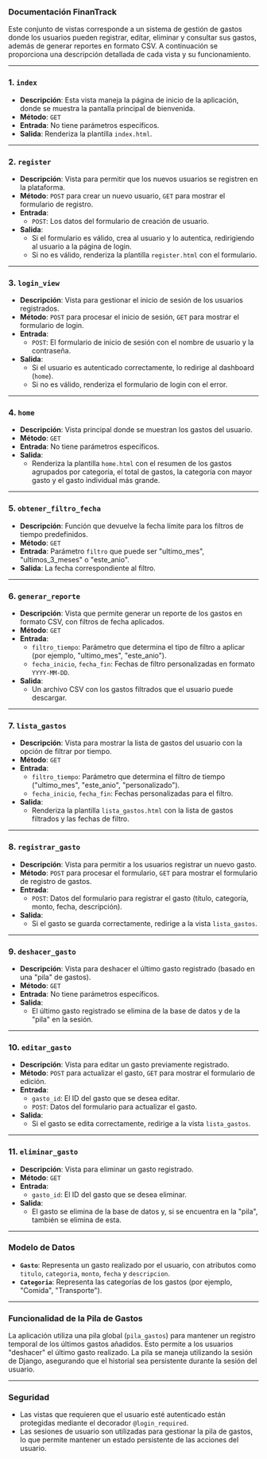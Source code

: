 ### Documentación FinanTrack

Este conjunto de vistas corresponde a un sistema de gestión de gastos donde los usuarios pueden registrar, editar, eliminar y consultar sus gastos, además de generar reportes en formato CSV. A continuación se proporciona una descripción detallada de cada vista y su funcionamiento.

---

### 1. **`index`**

- **Descripción**: Esta vista maneja la página de inicio de la aplicación, donde se muestra la pantalla principal de bienvenida.
- **Método**: `GET`
- **Entrada**: No tiene parámetros específicos.
- **Salida**: Renderiza la plantilla `index.html`.

---

### 2. **`register`**

- **Descripción**: Vista para permitir que los nuevos usuarios se registren en la plataforma.
- **Método**: `POST` para crear un nuevo usuario, `GET` para mostrar el formulario de registro.
- **Entrada**:
    - `POST`: Los datos del formulario de creación de usuario.
- **Salida**:
    - Si el formulario es válido, crea al usuario y lo autentica, redirigiendo al usuario a la página de login.
    - Si no es válido, renderiza la plantilla `register.html` con el formulario.

---

### 3. **`login_view`**

- **Descripción**: Vista para gestionar el inicio de sesión de los usuarios registrados.
- **Método**: `POST` para procesar el inicio de sesión, `GET` para mostrar el formulario de login.
- **Entrada**:
    - `POST`: El formulario de inicio de sesión con el nombre de usuario y la contraseña.
- **Salida**:
    - Si el usuario es autenticado correctamente, lo redirige al dashboard (`home`).
    - Si no es válido, renderiza el formulario de login con el error.

---

### 4. **`home`**

- **Descripción**: Vista principal donde se muestran los gastos del usuario.
- **Método**: `GET`
- **Entrada**: No tiene parámetros específicos.
- **Salida**:
    - Renderiza la plantilla `home.html` con el resumen de los gastos agrupados por categoría, el total de gastos, la categoría con mayor gasto y el gasto individual más grande.

---

### 5. **`obtener_filtro_fecha`**

- **Descripción**: Función que devuelve la fecha límite para los filtros de tiempo predefinidos.
- **Método**: `GET`
- **Entrada**: Parámetro `filtro` que puede ser "ultimo_mes", "ultimos_3_meses" o "este_anio".
- **Salida**: La fecha correspondiente al filtro.

---

### 6. **`generar_reporte`**

- **Descripción**: Vista que permite generar un reporte de los gastos en formato CSV, con filtros de fecha aplicados.
- **Método**: `GET`
- **Entrada**:
    - `filtro_tiempo`: Parámetro que determina el tipo de filtro a aplicar (por ejemplo, "ultimo_mes", "este_anio").
    - `fecha_inicio`, `fecha_fin`: Fechas de filtro personalizadas en formato `YYYY-MM-DD`.
- **Salida**:
    - Un archivo CSV con los gastos filtrados que el usuario puede descargar.

---

### 7. **`lista_gastos`**

- **Descripción**: Vista para mostrar la lista de gastos del usuario con la opción de filtrar por tiempo.
- **Método**: `GET`
- **Entrada**:
    - `filtro_tiempo`: Parámetro que determina el filtro de tiempo ("ultimo_mes", "este_anio", "personalizado").
    - `fecha_inicio`, `fecha_fin`: Fechas personalizadas para el filtro.
- **Salida**:
    - Renderiza la plantilla `lista_gastos.html` con la lista de gastos filtrados y las fechas de filtro.

---

### 8. **`registrar_gasto`**

- **Descripción**: Vista para permitir a los usuarios registrar un nuevo gasto.
- **Método**: `POST` para procesar el formulario, `GET` para mostrar el formulario de registro de gastos.
- **Entrada**:
    - `POST`: Datos del formulario para registrar el gasto (título, categoría, monto, fecha, descripción).
- **Salida**:
    - Si el gasto se guarda correctamente, redirige a la vista `lista_gastos`.

---

### 9. **`deshacer_gasto`**

- **Descripción**: Vista para deshacer el último gasto registrado (basado en una "pila" de gastos).
- **Método**: `GET`
- **Entrada**: No tiene parámetros específicos.
- **Salida**:
    - El último gasto registrado se elimina de la base de datos y de la "pila" en la sesión.

---

### 10. **`editar_gasto`**

- **Descripción**: Vista para editar un gasto previamente registrado.
- **Método**: `POST` para actualizar el gasto, `GET` para mostrar el formulario de edición.
- **Entrada**:
    - `gasto_id`: El ID del gasto que se desea editar.
    - `POST`: Datos del formulario para actualizar el gasto.
- **Salida**:
    - Si el gasto se edita correctamente, redirige a la vista `lista_gastos`.

---

### 11. **`eliminar_gasto`**

- **Descripción**: Vista para eliminar un gasto registrado.
- **Método**: `GET`
- **Entrada**:
    - `gasto_id`: El ID del gasto que se desea eliminar.
- **Salida**:
    - El gasto se elimina de la base de datos y, si se encuentra en la "pila", también se elimina de esta.

---

### **Modelo de Datos**

- **`Gasto`**: Representa un gasto realizado por el usuario, con atributos como `titulo`, `categoria`, `monto`, `fecha` y `descripcion`.
- **`Categoria`**: Representa las categorías de los gastos (por ejemplo, "Comida", "Transporte").

---

### **Funcionalidad de la Pila de Gastos**

La aplicación utiliza una pila global (`pila_gastos`) para mantener un registro temporal de los últimos gastos añadidos. Esto permite a los usuarios "deshacer" el último gasto realizado. La pila se maneja utilizando la sesión de Django, asegurando que el historial sea persistente durante la sesión del usuario.

---

### **Seguridad**

- Las vistas que requieren que el usuario esté autenticado están protegidas mediante el decorador `@login_required`.
- Las sesiones de usuario son utilizadas para gestionar la pila de gastos, lo que permite mantener un estado persistente de las acciones del usuario.
